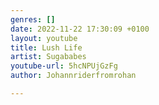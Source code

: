 ```yaml
---
genres: []
date: 2022-11-22 17:30:09 +0100
layout: youtube
title: Lush Life
artist: Sugababes
youtube-url: 5hcNPUjGzFg
author: Johannriderfromrohan

---
```

